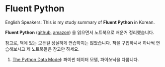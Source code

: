 #  Fluent Python

English Speakers: This is my study summary of **Fluent Python** in Korean.

**Fluent Python** ([github](https://github.com/fluentpython), 
[amazon](https://www.amazon.com/Fluent-Python-Concise-Effective-Programming/dp/1491946008))
을 읽으면서 노트북으로 배운거 정리했습니다.

참고로, 책에 있는 모든걸 성실하게 연습하지는 않았습니다. 책을 구입하셔서 하나씩 연습해보시고 제 노트북들은 참고만 하세요.

1. [The Python Data Model](notebooks/01-the-python-data-model.ipynb): 파이썬 데이터 모델, 파이쏘닉을 다룹니다.